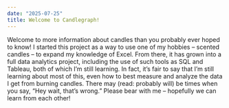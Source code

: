 ```yaml
---
date: "2025-07-25"
title: Welcome to Candlegraph!
---
```


Welcome to more information about candles than you probably ever hoped to know! I started this project as a way to use one of my hobbies – scented candles – to expand my knowledge of Excel. From there, it has grown into a full data analytics project, including the use of such tools as SQL and Tableau, both of which I’m still learning. In fact, it’s fair to say that I’m still learning about most of this, even how to best measure and analyze the data I get from burning candles. There may (read: probably will) be times when you say, “Hey wait, that’s wrong.” Please bear with me – hopefully we can learn from each other!